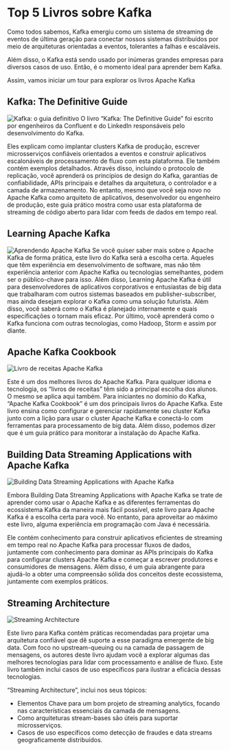 # Top 5 Livros sobre Kafka

Como todos sabemos, Kafka emergiu como um sistema de streaming de eventos de última geração para conectar nossos sistemas distribuídos por meio de arquiteturas orientadas a eventos, tolerantes a falhas e escaláveis.

Além disso, o Kafka está sendo usado por inúmeras grandes empresas para diversos casos de uso. Então, é o momento ideal para aprender bem Kafka.

Assim, vamos iniciar um tour para explorar os livros Apache Kafka

## Kafka: The Definitive Guide
![Kafka: o guia definitivo](https://m.media-amazon.com/images/I/91L+4a9T-cL._AC_UF1000,1000_QL80_.jpg)
O livro “Kafka: The Definitive Guide” foi escrito por engenheiros da Confluent e do LinkedIn responsáveis pelo desenvolvimento do Kafka.

Eles explicam como implantar clusters Kafka de produção, escrever microsserviços confiáveis orientados a eventos e construir aplicativos escalonáveis de processamento de fluxo com esta plataforma. Ele também contém exemplos detalhados. Através disso, incluindo o protocolo de replicação, você aprenderá os princípios de design do Kafka, garantias de confiabilidade, APIs principais e detalhes da arquitetura, o controlador e a camada de armazenamento. No entanto, mesmo que você seja novo no Apache Kafka como arquiteto de aplicativos, desenvolvedor ou engenheiro de produção, este guia prático mostra como usar esta plataforma de streaming de código aberto para lidar com feeds de dados em tempo real.
## Learning Apache Kafka
![Aprendendo Apache Kafka](/assets/Learning-Apache-Kafka.webp)
Se você quiser saber mais sobre o Apache Kafka de forma prática, este livro do Kafka será a escolha certa.
Aqueles que têm experiência em desenvolvimento de software, mas não têm experiência anterior com Apache Kafka ou tecnologias semelhantes, podem ser o público-chave para isso. Além disso, Learning Apache Kafka é útil para desenvolvedores de aplicativos corporativos e entusiastas de big data que trabalharam com outros sistemas baseados em publisher-subscriber, mas ainda desejam explorar o Kafka como uma solução futurista. Além disso, você saberá como o Kafka é planejado internamente e quais especificações o tornam mais eficaz. Por último, você aprenderá como o Kafka funciona com outras tecnologias, como Hadoop, Storm e assim por diante.

## Apache Kafka Cookbook
![Livro de receitas Apache Kafka](/assets/Apache-kafka-Cookbook.jpg)

Este é um dos melhores livros do Apache Kafka. Para qualquer idioma e tecnologia, os “livros de receitas” têm sido a principal escolha dos alunos. O mesmo se aplica aqui também. Para iniciantes no domínio do Kafka, “Apache Kafka Cookbook” é um dos principais livros do Apache Kafka. Este livro ensina como configurar e gerenciar rapidamente seu cluster Kafka junto com a lição para usar o cluster Apache Kafka e conectá-lo com ferramentas para processamento de big data. Além disso, podemos dizer que é um guia prático para monitorar a instalação do Apache Kafka.

## Building Data Streaming Applications with Apache Kafka
![Building Data Streaming Applications with Apache Kafka](/assets/Building-Data-Streaming-Applications.webp)

Embora Building Data Streaming Applications with Apache Kafka se trate de aprender como usar o Apache Kafka e as diferentes ferramentas do ecossistema Kafka da maneira mais fácil possível, este livro para Apache Kafka é a escolha certa para você. No entanto, para aproveitar ao máximo este livro, alguma experiência em programação com Java é necessária.

Ele contém conhecimento para construir aplicativos eficientes de streaming em tempo real no Apache Kafka para processar fluxos de dados, juntamente com conhecimento para dominar as APIs principais do Kafka para configurar clusters Apache Kafka e começar a escrever produtores e consumidores de mensagens. Além disso, é um guia abrangente para ajudá-lo a obter uma compreensão sólida dos conceitos deste ecossistema, juntamente com exemplos práticos.

## Streaming Architecture
![Streaming Architecture](/assets/Streaming-Architecture.webp)

Este livro para Kafka contém práticas recomendadas para projetar uma arquitetura confiável que dê suporte a esse paradigma emergente de big data. Com foco no upstream-queuing ou na camada de passagem de mensagens, os autores deste livro ajudam você a explorar algumas das melhores tecnologias para lidar com processamento e análise de fluxo. Este livro também inclui casos de uso específicos para ilustrar a eficácia dessas tecnologias.  

“Streaming Architecture”, inclui nos seus tópicos:
- Elementos Chave para um bom projeto de streaming analytics, focando nas características essenciais da camada de mensagens.
- Como arquiteturas stream-bases são úteis para suportar microsserviços.
- Casos de uso específicos como detecção de fraudes e data streams geograficamente distribuídos.
